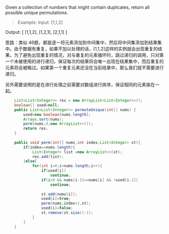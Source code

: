 Given a collection of numbers that might contain duplicates, return all possible unique permutations.

>Example:
Input: [1,1,2]

Output:
[
  [1,1,2],
  [1,2,1],
  [2,1,1]
]

思路：类似 46题，都是逐一将元素添加到中间集中，然后将中间集添加到结果集中。由于数据有重复，如果不加以处理的话，[1,1,2]这样的实例就会出现重复的结果。为了避免出现重复的情况，对与重复的元素循环时，跳过递归的调用，只对第一个未被使用的进行递归，保证每次的结果将会唯一出现在结果集中，而后重复的元素将会被略过。如果第一个重复元素还没在当前结果中，那么我们就不需要进行递归。

另外需要说明的是在进行处理之前需要对数组进行排序，保证相同的元素挨在一起。

```java
    List<List<Integer>> res = new ArrayList<List<Integer>>();
    boolean[] used=null;
    public List<List<Integer>> permuteUnique(int[] nums) {
        used=new boolean[nums.length];
        Arrays.sort(nums);
        perm(nums,0,new ArrayList<>());
        return res;
    }
    
    public void perm(int[] nums,int index,List<Integer> st){
        if(index==nums.length){
            List<Integer> list =new ArrayList<>(st);
            res.add(list);
        }else{
            for(int i=0;i<nums.length;i++){
                if(used[i])
                    continue;
                if(i>0 && nums[i-1]==nums[i] && !used[i-1])
                    continue;
                
                st.add(nums[i]);
                used[i]=true;
                perm(nums,index+1,st);
                used[i]=false;
                st.remove(st.size()-1);
            }
        }
    }
```

